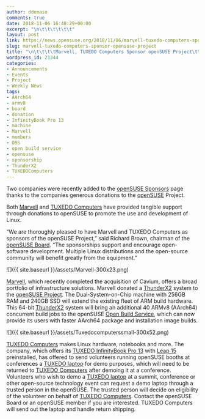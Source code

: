 ```yaml
---
author: ddemaio
comments: true
date: 2018-11-06 16:40:29+00:00
excerpt: "\n\t\t\t\t\t\t"
layout: post
link: https://news.opensuse.org/2018/11/06/marvell-tuxedo-computers-sponsor-opensuse-project/
slug: marvell-tuxedo-computers-sponsor-opensuse-project
title: "\n\t\t\t\tMarvell, TUXEDO Computers Sponsor openSUSE Project\t\t"
wordpress_id: 21344
categories:
- Announcements
- Events
- Project
- Weekly News
tags:
- AArch64
- armv8
- board
- donation
- InfinityBook Pro 13
- machine
- Marvell
- members
- OBS
- open build service
- opensuse
- sponsorship
- ThunderX2
- TUXEDOComputers
---
```

Two companies were recently added to the [openSUSE Sponsors](https://en.opensuse.org/Sponsors) page thanks to the companies generous donations to the [openSUSE](https://www.opensuse.org/) Project.

Both [Marvell](https://www.marvell.com/) and [TUXEDO Computers](https://www.tuxedocomputers.com/) have provided tangible support through donations to openSUSE to promote the use and development of Linux.

“We are thoroughly pleased to have Marvell and TUXEDO Computers as sponsors of the openSUSE Project,” said Richard Brown, chairman of the [openSUSE Board](https://en.opensuse.org/openSUSE:Board). “The sponsorships support and encourage open-software development. Multiple Linux distributions and the open-source community will benefit greatly from the equipment.”

![]({{ site.baseurl }}/assets/Marvell-300x23.png)

[Marvell](https://www.marvell.com/), which recently completed the acquisition of Cavium, offers a broad portfolio of infrastructure solutions. Marvell donated a [ThunderX2](https://www.cavium.com/product-thunderx2-arm-processors.html) system to the [openSUSE Project](https://en.opensuse.org/Main_Page). The Dual-System-on-Chip machine with 256GB RAM and 240GB SSD will extend the existing fleet of ARM build hardware. This 64-bit [ThunderX2](https://www.cavium.com/product-thunderx2-arm-processors.html) system will bring an additional 40 ARMv8 (AArch64) concurrent build jobs to the openSUSE [Open Build Service](https://build.opensuse.org/), which can now provide its users with faster AArch64 package and installation image builds.

![]({{ site.baseurl }}/assets/Tuxedocomputerssmall-300x52.png)

[TUXEDO Computers](https://www.tuxedocomputers.com/) makes Linux hardware, notebooks and more. The company, which offers its [TUXEDO InfinityBook Pro 13](https://www.tuxedocomputers.com/en/Linux-Hardware/Linux-Notebooks/) with [Leap 15](https://software.opensuse.org/distributions/leap) preinstalled, has offered to send volunteers running openSUSE booths at conferences a [TUXEDO laptop](https://www.tuxedocomputers.com/) for demo purposes, which will need to be returned to [TUXEDO Computers](https://www.tuxedocomputers.com/) after demoing it at a conference. Volunteers who wish to demo a [TUXEDO laptop](https://www.tuxedocomputers.com/) at a summit, conference or other open-source technology event can request a demo laptop through a trusted person in the openSUSE. The trusted person will decide on eligibility of the volunteer on behalf of [TUXEDO Computers](https://www.tuxedocomputers.com/). Contact the openSUSE Board or an openSUSE member if you are interested. TUXEDO Computers will send out the laptop and handle return shipping.		
